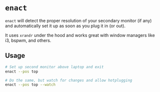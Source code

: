 # `enact`

`enact` will detect the proper resolution of your secondary monitor (if any) and automatically set it up as soon as you plug it in (or out).

It uses `xrandr` under the hood and works great with window managers like i3, bspwm, and others.

## Usage

```sh
# Set up second monitor above laptop and exit
enact --pos top

# Do the same, but watch for changes and allow hotplugging
enact --pos top --watch
```
